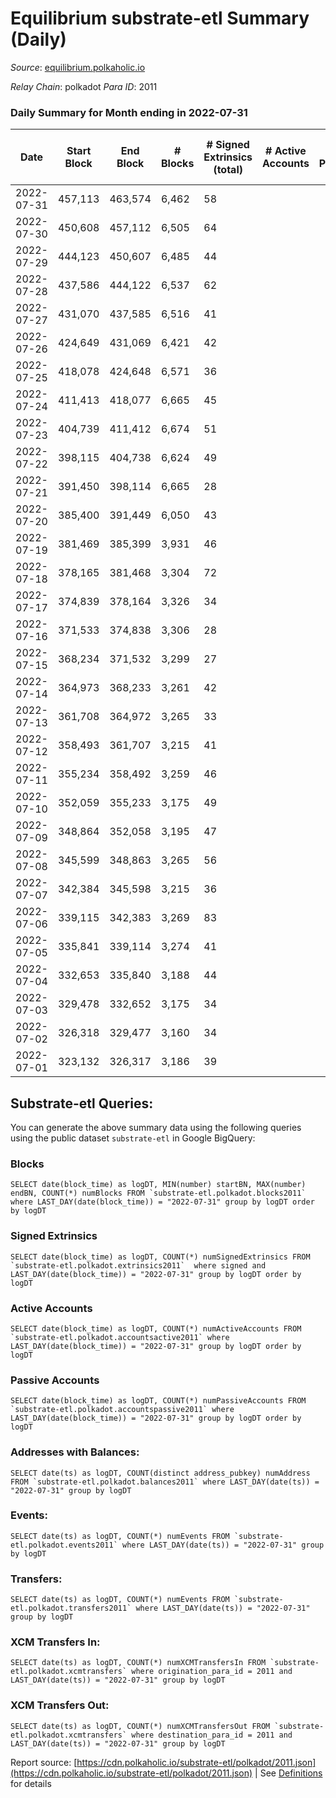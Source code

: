 # Equilibrium substrate-etl Summary (Daily)

_Source_: [equilibrium.polkaholic.io](https://equilibrium.polkaholic.io)

*Relay Chain*: polkadot
*Para ID*: 2011



### Daily Summary for Month ending in 2022-07-31


| Date | Start Block | End Block | # Blocks | # Signed Extrinsics (total) | # Active Accounts | # Passive | # New | # Addresses with Balances | # Events | # Transfers | # XCM Transfers In | # XCM Transfers Out | Issues | 
| ---- | ----------- | --------- | -------- | --------------------------- | ----------------- | --------- | ----- | ------------------------- | -------- | ----------- | ------------------ | ------------------- | ------ |
| 2022-07-31 | 457,113 | 463,574 | 6,462 | 58 |  |  |  | 7,289 | 146,748 |   |   |   |  |
| 2022-07-30 | 450,608 | 457,112 | 6,505 | 64 |  |  |  | 7,288 | 147,713 |   |   |   |  |
| 2022-07-29 | 444,123 | 450,607 | 6,485 | 44 |  |  |  | 7,282 | 147,214 |   |   |   |  |
| 2022-07-28 | 437,586 | 444,122 | 6,537 | 62 |  |  |  | 7,278 | 148,448 |   |   |   |  |
| 2022-07-27 | 431,070 | 437,585 | 6,516 | 41 |  |  |  | 7,276 | 147,899 |   |   |   |  |
| 2022-07-26 | 424,649 | 431,069 | 6,421 | 42 |  |  |  | 7,276 | 109,743 |   |   |   |  |
| 2022-07-25 | 418,078 | 424,648 | 6,571 | 36 |  |  |  | 7,402 | 20,393 |   |   |   |  |
| 2022-07-24 | 411,413 | 418,077 | 6,665 | 45 |  |  |  | 4,019 | 13,558 |   |   |   |  |
| 2022-07-23 | 404,739 | 411,412 | 6,674 | 51 |  |  |  | 4,012 | 13,573 |   |   |   |  |
| 2022-07-22 | 398,115 | 404,738 | 6,624 | 49 |  |  |  | 4,004 | 13,465 |   |   |   |  |
| 2022-07-21 | 391,450 | 398,114 | 6,665 | 28 |  |  |  | 4,002 | 13,479 |   |   |   |  |
| 2022-07-20 | 385,400 | 391,449 | 6,050 | 43 |  |  |  | 3,995 | 12,295 |   |   |   |  |
| 2022-07-19 | 381,469 | 385,399 | 3,931 | 46 |  |  |  | 3,988 | 8,069 |   |   |   |  |
| 2022-07-18 | 378,165 | 381,468 | 3,304 | 72 |  |  |  | 3,980 | 6,887 |   |   |   |  |
| 2022-07-17 | 374,839 | 378,164 | 3,326 | 34 |  |  |  | 3,966 | 6,813 |   |   |   |  |
| 2022-07-16 | 371,533 | 374,838 | 3,306 | 28 |  |  |  | 3,960 | 6,751 |   |   |   |  |
| 2022-07-15 | 368,234 | 371,532 | 3,299 | 27 |  |  |  | 3,954 | 6,718 |   |   |   |  |
| 2022-07-14 | 364,973 | 368,233 | 3,261 | 42 |  |  |  | 3,950 | 6,723 |   |   |   |  |
| 2022-07-13 | 361,708 | 364,972 | 3,265 | 33 |  |  |  | 3,942 | 6,668 |   |   |   |  |
| 2022-07-12 | 358,493 | 361,707 | 3,215 | 41 |  |  |  | 3,938 | 6,599 |   |   |   |  |
| 2022-07-11 | 355,234 | 358,492 | 3,259 | 46 |  |  |  | 3,933 | 6,742 |   |   |   |  |
| 2022-07-10 | 352,059 | 355,233 | 3,175 | 49 |  |  |  | 3,924 | 6,573 |   |   |   |  |
| 2022-07-09 | 348,864 | 352,058 | 3,195 | 47 |  |  |  | 3,912 | 6,582 |   |   |   |  |
| 2022-07-08 | 345,599 | 348,863 | 3,265 | 56 |  |  |  | 3,903 | 6,787 |   |   |   |  |
| 2022-07-07 | 342,384 | 345,598 | 3,215 | 36 |  |  |  | 3,894 | 6,585 |   |   |   |  |
| 2022-07-06 | 339,115 | 342,383 | 3,269 | 83 |  |  |  | 3,885 | 6,825 |   |   |   |  |
| 2022-07-05 | 335,841 | 339,114 | 3,274 | 41 |  |  |  | 3,869 | 6,733 |   |   |   |  |
| 2022-07-04 | 332,653 | 335,840 | 3,188 | 44 |  |  |  | 3,863 | 6,575 |   |   |   |  |
| 2022-07-03 | 329,478 | 332,652 | 3,175 | 34 |  |  |  | 3,857 | 6,514 |   |   |   |  |
| 2022-07-02 | 326,318 | 329,477 | 3,160 | 34 |  |  |  | 3,852 | 6,484 |   |   |   |  |
| 2022-07-01 | 323,132 | 326,317 | 3,186 | 39 |  |  |  | 3,844 | 6,560 |   |   |   |  |

## Substrate-etl Queries:
You can generate the above summary data using the following queries using the public dataset `substrate-etl` in Google BigQuery:


### Blocks
```
SELECT date(block_time) as logDT, MIN(number) startBN, MAX(number) endBN, COUNT(*) numBlocks FROM `substrate-etl.polkadot.blocks2011`  where LAST_DAY(date(block_time)) = "2022-07-31" group by logDT order by logDT
```


### Signed Extrinsics
```
SELECT date(block_time) as logDT, COUNT(*) numSignedExtrinsics FROM `substrate-etl.polkadot.extrinsics2011`  where signed and LAST_DAY(date(block_time)) = "2022-07-31" group by logDT order by logDT
```


### Active Accounts
```
SELECT date(block_time) as logDT, COUNT(*) numActiveAccounts FROM `substrate-etl.polkadot.accountsactive2011` where LAST_DAY(date(block_time)) = "2022-07-31" group by logDT order by logDT
```


### Passive Accounts
```
SELECT date(block_time) as logDT, COUNT(*) numPassiveAccounts FROM `substrate-etl.polkadot.accountspassive2011` where LAST_DAY(date(block_time)) = "2022-07-31" group by logDT order by logDT
```


### Addresses with Balances:
```
SELECT date(ts) as logDT, COUNT(distinct address_pubkey) numAddress FROM `substrate-etl.polkadot.balances2011` where LAST_DAY(date(ts)) = "2022-07-31" group by logDT
```


### Events:
```
SELECT date(ts) as logDT, COUNT(*) numEvents FROM `substrate-etl.polkadot.events2011` where LAST_DAY(date(ts)) = "2022-07-31" group by logDT
```


### Transfers:
```
SELECT date(ts) as logDT, COUNT(*) numEvents FROM `substrate-etl.polkadot.transfers2011` where LAST_DAY(date(ts)) = "2022-07-31" group by logDT
```


### XCM Transfers In:
```
SELECT date(ts) as logDT, COUNT(*) numXCMTransfersIn FROM `substrate-etl.polkadot.xcmtransfers` where origination_para_id = 2011 and LAST_DAY(date(ts)) = "2022-07-31" group by logDT
```


### XCM Transfers Out:
```
SELECT date(ts) as logDT, COUNT(*) numXCMTransfersOut FROM `substrate-etl.polkadot.xcmtransfers` where destination_para_id = 2011 and LAST_DAY(date(ts)) = "2022-07-31" group by logDT
```



Report source: [https://cdn.polkaholic.io/substrate-etl/polkadot/2011.json](https://cdn.polkaholic.io/substrate-etl/polkadot/2011.json) | See [Definitions](/DEFINITIONS.md) for details
